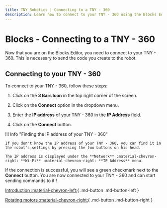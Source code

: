 ```yaml
---
title: TNY Robotics | Connecting to a TNY - 360
description: Learn how to connect to your TNY - 360 using the Blocks Editor. Follow these steps to establish a connection and start programming your robot.
---
```


# Blocks - Connecting to a TNY - 360

Now that you are on the Blocks Editor, you need to connect to your TNY - 360. This is necessary to send the code you create to the robot.

## Connecting to your TNY - 360
To connect to your TNY - 360, follow these steps:

1. Click on the **3 Bars Icon** in the top right corner of the screen.

2. Click on the **Connect** option in the dropdown menu.

3. Enter the **IP address** of your TNY - 360 in the **IP Address** field.

4. Click on the **Connect** button.

!!! Info "Finding the IP address of your TNY - 360"

    If you don't know the IP address of your TNY - 360, you can find it in the robot's settings by pressing the two buttons on his head.
    
    The IP address is displayed under the **Network** :material-chevron-right: **Wi-Fi** :material-chevron-right: **IP Address** menu.

If the connection is successful, you will see a green checkmark next to the **Connect** button. You are now connected to your TNY - 360 and can start sending commands to it !

<div class="buttons" markdown>

[Introduction :material-chevron-left:](intro.md){ .md-button .md-button-left }

[Rotating motors :material-chevron-right:](motors.md){ .md-button .md-button-right }

</div>